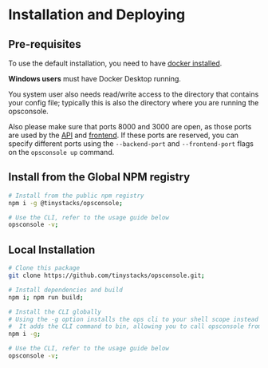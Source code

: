 # Installation and Deploying

## Pre-requisites
To use the default installation, you need to have [docker installed](https://docs.docker.com/get-docker/).

**Windows users** must have Docker Desktop running.

You system user also needs read/write access to the directory that contains your config file; typically this is also the directory where you are running the opsconsole.

Also please make sure that ports 8000 and 3000 are open, as those ports are used by the [API](https://github.com/tinystacks/ops-api) and [frontend](https://github.com/tinystacks/ops-frontend). If these ports are reserved, you can specify different ports using the `--backend-port` and `--frontend-port` flags on the `opsconsole up` command.

## Install from the Global NPM registry
```bash
# Install from the public npm registry
npm i -g @tinystacks/opsconsole;

# Use the CLI, refer to the usage guide below
opsconsole -v;

```

## Local Installation
```bash
# Clone this package
git clone https://github.com/tinystacks/opsconsole.git;

# Install dependencies and build
npm i; npm run build;

# Install the CLI globally
# Using the -g option installs the ops cli to your shell scope instead of the package scope. 
#  It adds the CLI command to bin, allowing you to call opsconsole from anywhere
npm i -g;

# Use the CLI, refer to the usage guide below
opsconsole -v;
```
